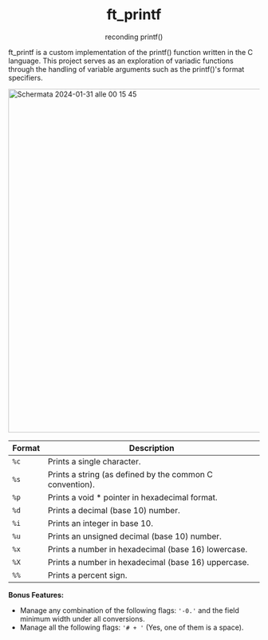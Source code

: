 <h1 align="center">
ft_printf
</h1>

<p align="center">
reconding printf()
</p>

ft_printf is a custom implementation of the printf() function written in the C language.
This project serves as an exploration of variadic functions through the handling of variable arguments such as the printf()'s format specifiers.

<div>
  <img width="689" alt="Schermata 2024-01-31 alle 00 15 45" src="https://github.com/EstebanFlorence/ft_printf/assets/77881363/b9fa46d2-66a9-408d-919e-2f9cdd204bde">
</div>
  
| Format  | Description                                                |
|---------|------------------------------------------------------------|
| `%c`    | Prints a single character.                                 |
| `%s`    | Prints a string (as defined by the common C convention).  |
| `%p`    | Prints a void * pointer in hexadecimal format.             |
| `%d`    | Prints a decimal (base 10) number.                         |
| `%i`    | Prints an integer in base 10.                              |
| `%u`    | Prints an unsigned decimal (base 10) number.               |
| `%x`    | Prints a number in hexadecimal (base 16) lowercase.       |
| `%X`    | Prints a number in hexadecimal (base 16) uppercase.       |
| `%%`    | Prints a percent sign.                                     |

**Bonus Features:**
- Manage any combination of the following flags: `'-0.'` and the field minimum width under all conversions.
- Manage all the following flags: `'# + '` (Yes, one of them is a space).

